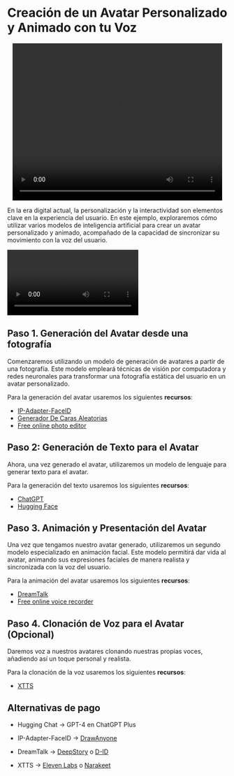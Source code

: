 # Creación de un Avatar Personalizado y Animado con tu Voz

<p align="center">
<video width="480" height="360" controls>
  <source src="assets/avatar.mp4" type="video/mp4">
  Tu navegador no soporta el elemento de video.
</video>
</p>

En la era digital actual, la personalización y la interactividad son elementos clave en la experiencia del usuario. En este ejemplo, exploraremos cómo utilizar varios modelos de inteligencia artificial para crear un avatar personalizado y animado, acompañado de la capacidad de sincronizar su movimiento con la voz del usuario.

![](assets/avatar.mp4)

## Paso 1. Generación del Avatar desde una fotografía
Comenzaremos utilizando un modelo de generación de avatares a partir de una fotografía. Este modelo empleará técnicas de visión por computadora y redes neuronales para transformar una fotografía estática del usuario en un avatar personalizado.

Para la generación del avatar usaremos los siguientes **recursos**:

- [IP-Adapter-FaceID](https://huggingface.co/spaces/multimodalart/Ip-Adapter-FaceID)
- [Generador De Caras Aleatorias](https://www.thispersondoesnotexist.com/)
- [Free online photo editor](https://www.fotor.com/photo-editor-app/editor/basic)

## Paso 2: Generación de Texto para el Avatar
Ahora, una vez generado el avatar, utilizaremos un modelo de lenguaje para generar texto para el avatar. 

Para la generación del texto usaremos los siguientes **recursos**:

* [ChatGPT](https://chat.openai.com)
* [Hugging Face](https://huggingface.co/chat/)

## Paso 3. Animación y Presentación del Avatar
Una vez que tengamos nuestro avatar generado, utilizaremos un segundo modelo especializado en animación facial. Este modelo permitirá dar vida al avatar, animando sus expresiones faciales de manera realista y sincronizada con la voz del usuario.

Para la animación del avatar usaremos los siguientes **recursos**:
- [DreamTalk](https://huggingface.co/spaces/fffiloni/dreamtalk)
- [Free online voice recorder](https://voice-recorder-online.com/)

## Paso 4. Clonación de Voz para el Avatar (Opcional)
Daremos voz a nuestros avatares clonando nuestras propias voces, añadiendo así un toque personal y realista.

Para la clonación de la voz usaremos los siguientes **recursos**:

- [XTTS](https://huggingface.co/spaces/coqui/xtts)


## Alternativas de pago

-  Hugging Chat -> GPT-4 en ChatGPT Plus

- IP-Adapter-FaceID -> [DrawAnyone](https://drawanyone.ai) 

- DreamTalk -> [DeepStory](https://www.myheritage.es/deepstory)  o [D-ID](https://www.d-id.com)

- XTTS -> [Eleven Labs](https://elevenlabs.io) o [Narakeet](https://www.narakeet.com)
